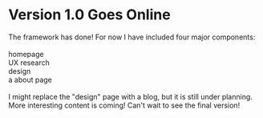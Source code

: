# Version 1.0 Goes Online
The framework has done! For now I have included four major components: <br>
<br>
homepage <br>
UX research <br>
design <br>
a about page <br> 
<br>
I might replace the "design" page with a blog, but it is still under planning. More interesting content is coming! Can't wait to see the final version!

